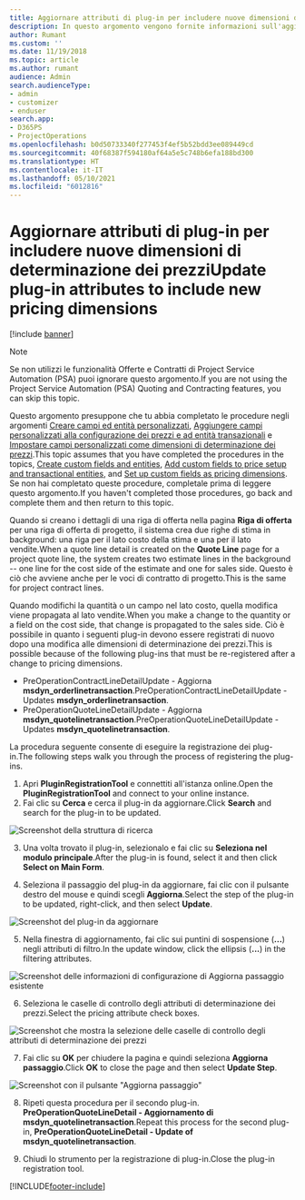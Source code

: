 ```yaml
---
title: Aggiornare attributi di plug-in per includere nuove dimensioni di determinazione dei prezzi
description: In questo argomento vengono fornite informazioni sull'aggiornamento degli attributi di plug-in per le dimensioni di determinazione dei prezzi.
author: Rumant
ms.custom: ''
ms.date: 11/19/2018
ms.topic: article
ms.author: rumant
audience: Admin
search.audienceType:
- admin
- customizer
- enduser
search.app:
- D365PS
- ProjectOperations
ms.openlocfilehash: b0d50733340f277453f4ef5b52bdd3ee089449cd
ms.sourcegitcommit: 40f68387f594180af64a5e5c748b6efa188bd300
ms.translationtype: HT
ms.contentlocale: it-IT
ms.lasthandoff: 05/10/2021
ms.locfileid: "6012816"
---
```

# <a name="update-plug-in-attributes-to-include-new-pricing-dimensions"></a><span data-ttu-id="25c4f-103">Aggiornare attributi di plug-in per includere nuove dimensioni di determinazione dei prezzi</span><span class="sxs-lookup"><span data-stu-id="25c4f-103">Update plug-in attributes to include new pricing dimensions</span></span>

[!include [banner](../includes/psa-now-project-operations.md)]

> [!NOTE]
> <span data-ttu-id="25c4f-104">Se non utilizzi le funzionalità Offerte e Contratti di Project Service Automation (PSA) puoi ignorare questo argomento.</span><span class="sxs-lookup"><span data-stu-id="25c4f-104">If you are not using the Project Service Automation (PSA) Quoting and Contracting features, you can skip this topic.</span></span>

<span data-ttu-id="25c4f-105">Questo argomento presuppone che tu abbia completato le procedure negli argomenti [Creare campi ed entità personalizzati](create-custom-fields-entities.md), [Aggiungere campi personalizzati alla configurazione dei prezzi e ad entità transazionali](field-references.md) e [Impostare campi personalizzati come dimensioni di determinazione dei prezzi](set-up-pricing-dimensions.md).</span><span class="sxs-lookup"><span data-stu-id="25c4f-105">This topic assumes that you have completed the procedures in the topics, [Create custom fields and entities](create-custom-fields-entities.md), [Add custom fields to price setup and transactional entities](field-references.md), and [Set up custom fields as pricing dimensions](set-up-pricing-dimensions.md).</span></span> <span data-ttu-id="25c4f-106">Se non hai completato queste procedure, completale prima di leggere questo argomento.</span><span class="sxs-lookup"><span data-stu-id="25c4f-106">If you haven't completed those procedures, go back and complete them and then return to this topic.</span></span>

<span data-ttu-id="25c4f-107">Quando si creano i dettagli di una riga di offerta nella pagina **Riga di offerta** per una riga di offerta di progetto, il sistema crea due righe di stima in background: una riga per il lato costo della stima e una per il lato vendite.</span><span class="sxs-lookup"><span data-stu-id="25c4f-107">When a quote line detail is created on the **Quote Line** page for a project quote line, the system creates two estimate lines in the background -- one line for the cost side of the estimate and one for sales side.</span></span> <span data-ttu-id="25c4f-108">Questo è ciò che avviene anche per le voci di contratto di progetto.</span><span class="sxs-lookup"><span data-stu-id="25c4f-108">This is the same  for project contract lines.</span></span>

<span data-ttu-id="25c4f-109">Quando modifichi la quantità o un campo nel lato costo, quella modifica viene propagata al lato vendite.</span><span class="sxs-lookup"><span data-stu-id="25c4f-109">When you make a change to the quantity or a field on the cost side, that change is propagated to the sales side.</span></span> <span data-ttu-id="25c4f-110">Ciò è possibile in quanto i seguenti plug-in devono essere registrati di nuovo dopo una modifica alle dimensioni di determinazione dei prezzi.</span><span class="sxs-lookup"><span data-stu-id="25c4f-110">This is possible because of the following plug-ins that must be re-registered after a change to pricing dimensions.</span></span>

- <span data-ttu-id="25c4f-111">PreOperationContractLineDetailUpdate - Aggiorna **msdyn_orderlinetransaction**.</span><span class="sxs-lookup"><span data-stu-id="25c4f-111">PreOperationContractLineDetailUpdate - Updates **msdyn_orderlinetransaction**.</span></span>
- <span data-ttu-id="25c4f-112">PreOperationQuoteLineDetailUpdate - Aggiorna **msdyn_quotelinetransaction**.</span><span class="sxs-lookup"><span data-stu-id="25c4f-112">PreOperationQuoteLineDetailUpdate - Updates **msdyn_quotelinetransaction**.</span></span>

<span data-ttu-id="25c4f-113">La procedura seguente consente di eseguire la registrazione dei plug-in.</span><span class="sxs-lookup"><span data-stu-id="25c4f-113">The following steps walk you through the process of registering the plug-ins.</span></span>

1. <span data-ttu-id="25c4f-114">Apri **PluginRegistrationTool** e connettiti all'istanza online.</span><span class="sxs-lookup"><span data-stu-id="25c4f-114">Open the **PluginRegistrationTool** and connect to your online instance.</span></span>
2. <span data-ttu-id="25c4f-115">Fai clic su **Cerca** e cerca il plug-in da aggiornare.</span><span class="sxs-lookup"><span data-stu-id="25c4f-115">Click **Search** and search for the plug-in to be updated.</span></span>

 ![Screenshot della struttura di ricerca](media/PRT-1.png)

3. <span data-ttu-id="25c4f-117">Una volta trovato il plug-in, selezionalo e fai clic su **Seleziona nel modulo principale**.</span><span class="sxs-lookup"><span data-stu-id="25c4f-117">After the plug-in is found, select it and then click **Select on Main Form**.</span></span>

4. <span data-ttu-id="25c4f-118">Seleziona il passaggio del plug-in da aggiornare, fai clic con il pulsante destro del mouse e quindi scegli **Aggiorna**.</span><span class="sxs-lookup"><span data-stu-id="25c4f-118">Select the step of the plug-in to be updated, right-click, and then select **Update**.</span></span>

 ![Screenshot del plug-in da aggiornare](media/PRT-2.png)
 
5. <span data-ttu-id="25c4f-120">Nella finestra di aggiornamento, fai clic sui puntini di sospensione (**...**) negli attributi di filtro.</span><span class="sxs-lookup"><span data-stu-id="25c4f-120">In the update window, click the ellipsis (**...**) in the filtering attributes.</span></span>

 ![Screenshot delle informazioni di configurazione di Aggiorna passaggio esistente](media/PRT-3.png)
 
6. <span data-ttu-id="25c4f-122">Seleziona le caselle di controllo degli attributi di determinazione dei prezzi.</span><span class="sxs-lookup"><span data-stu-id="25c4f-122">Select the pricing attribute check boxes.</span></span>

 ![Screenshot che mostra la selezione delle caselle di controllo degli attributi di determinazione dei prezzi](media/PRT-4.png)

7. <span data-ttu-id="25c4f-124">Fai clic su **OK** per chiudere la pagina e quindi seleziona **Aggiorna passaggio**.</span><span class="sxs-lookup"><span data-stu-id="25c4f-124">Click **OK** to close the page and then select **Update Step**.</span></span>

 ![Screenshot con il pulsante "Aggiorna passaggio"](media/PRT-5.png)
 
8. <span data-ttu-id="25c4f-126">Ripeti questa procedura per il secondo plug-in. **PreOperationQuoteLineDetail - Aggiornamento di msdyn_quotelinetransaction**.</span><span class="sxs-lookup"><span data-stu-id="25c4f-126">Repeat this process for the second plug-in, **PreOperationQuoteLineDetail - Update of msdyn_quotelinetransaction**.</span></span>

9. <span data-ttu-id="25c4f-127">Chiudi lo strumento per la registrazione di plug-in.</span><span class="sxs-lookup"><span data-stu-id="25c4f-127">Close the plug-in registration tool.</span></span>



[!INCLUDE[footer-include](../includes/footer-banner.md)]